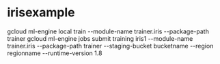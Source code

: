 # irisexample

gcloud ml-engine local train --module-name trainer.iris --package-path trainer
gcloud ml-engine jobs submit training iris1 --module-name trainer.iris --package-path trainer --staging-bucket bucketname --region regionname --runtime-version 1.8
